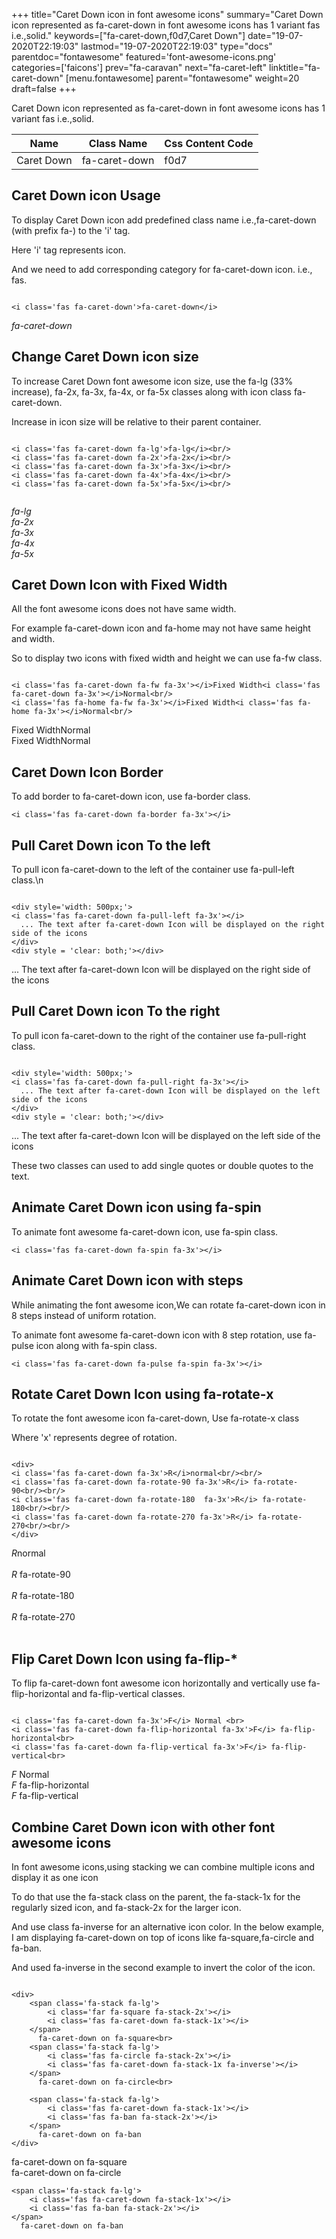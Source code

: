 +++
title="Caret Down icon in font awesome icons"
summary="Caret Down icon represented as fa-caret-down in font awesome icons has 1 variant fas i.e.,solid."
keywords=["fa-caret-down,f0d7,Caret Down"]
date="19-07-2020T22:19:03"
lastmod="19-07-2020T22:19:03"
type="docs"
parentdoc="fontawesome"
featured='font-awesome-icons.png'
categories=['faicons']
prev="fa-caravan"
next="fa-caret-left"
linktitle="fa-caret-down"
[menu.fontawesome]
parent="fontawesome"
weight=20
draft=false
+++


Caret Down icon represented as fa-caret-down in font awesome icons has 1 variant fas i.e.,solid.

<div class='table-responsive'><table class='table'><thead><tr><th>Name</th><th>Class Name</th><th>Css Content Code</th></tr></thead><tbody><tr><td>Caret Down</td><td>fa-caret-down</td><td>f0d7</td></tr></tbody></table></div>



## Caret Down icon Usage

To display Caret Down icon add predefined class name i.e.,fa-caret-down (with prefix fa-) to the 'i' tag.

Here 'i' tag represents icon.

And we need to add corresponding category for fa-caret-down icon. i.e., fas.


```

<i class='fas fa-caret-down'>fa-caret-down</i>
```

<i class='fas fa-caret-down'>fa-caret-down</i>




## Change Caret Down icon size
To increase Caret Down font awesome icon size, use the fa-lg (33% increase), fa-2x, fa-3x, fa-4x, or fa-5x classes along with icon class fa-caret-down.

Increase in icon size will be relative to their parent container. 

```

<i class='fas fa-caret-down fa-lg'>fa-lg</i><br/>
<i class='fas fa-caret-down fa-2x'>fa-2x</i><br/>
<i class='fas fa-caret-down fa-3x'>fa-3x</i><br/>
<i class='fas fa-caret-down fa-4x'>fa-4x</i><br/>
<i class='fas fa-caret-down fa-5x'>fa-5x</i><br/>
            
```

<i class='fas fa-caret-down fa-lg'>fa-lg</i><br/>
<i class='fas fa-caret-down fa-2x'>fa-2x</i><br/>
<i class='fas fa-caret-down fa-3x'>fa-3x</i><br/>
<i class='fas fa-caret-down fa-4x'>fa-4x</i><br/>
<i class='fas fa-caret-down fa-5x'>fa-5x</i><br/>
            



## Caret Down Icon with Fixed Width 

All the font awesome icons does not have same width.

For example fa-caret-down icon and fa-home may not have same height and width.

So to display two icons with fixed width and height we can use fa-fw class.


```

<i class='fas fa-caret-down fa-fw fa-3x'></i>Fixed Width<i class='fas fa-caret-down fa-3x'></i>Normal<br/>
<i class='fas fa-home fa-fw fa-3x'></i>Fixed Width<i class='fas fa-home fa-3x'></i>Normal<br/>
```

<i class='fas fa-caret-down fa-fw fa-3x'></i>Fixed Width<i class='fas fa-caret-down fa-3x'></i>Normal<br/>
<i class='fas fa-home fa-fw fa-3x'></i>Fixed Width<i class='fas fa-home fa-3x'></i>Normal<br/>



## Caret Down Icon Border 

To add border to fa-caret-down icon, use fa-border class.


```
<i class='fas fa-caret-down fa-border fa-3x'></i>

```
<i class='fas fa-caret-down fa-border fa-3x'></i>





## Pull Caret Down icon To the left

To pull icon fa-caret-down to the left of the container use fa-pull-left class.\n

```

<div style='width: 500px;'>
<i class='fas fa-caret-down fa-pull-left fa-3x'></i>
  ... The text after fa-caret-down Icon will be displayed on the right side of the icons
</div>
<div style = 'clear: both;'></div>
```

<div style='width: 500px;'>
<i class='fas fa-caret-down fa-pull-left fa-3x'></i>
  ... The text after fa-caret-down Icon will be displayed on the right side of the icons
</div>
<div style = 'clear: both;'></div>




## Pull Caret Down icon To the right
To pull icon fa-caret-down to the right of the container use fa-pull-right class.

```

<div style='width: 500px;'>
<i class='fas fa-caret-down fa-pull-right fa-3x'></i>
  ... The text after fa-caret-down Icon will be displayed on the left side of the icons
</div>
<div style = 'clear: both;'></div>
```

<div style='width: 500px;'>
<i class='fas fa-caret-down fa-pull-right fa-3x'></i>
  ... The text after fa-caret-down Icon will be displayed on the left side of the icons
</div>
<div style = 'clear: both;'></div>

These two classes can used to add single quotes or double quotes to the text.


## Animate Caret Down icon using fa-spin
To animate font awesome fa-caret-down icon, use fa-spin class.

```
<i class='fas fa-caret-down fa-spin fa-3x'></i>
```
<i class='fas fa-caret-down fa-spin fa-3x'></i>




## Animate Caret Down icon with steps
While animating the font awesome icon,We can rotate fa-caret-down icon in 8 steps instead of uniform rotation.

To animate font awesome fa-caret-down icon with 8 step rotation, use fa-pulse icon along with fa-spin class.


```
<i class='fas fa-caret-down fa-pulse fa-spin fa-3x'></i>

```
<i class='fas fa-caret-down fa-pulse fa-spin fa-3x'></i>





## Rotate Caret Down Icon using fa-rotate-x
To rotate the font awesome icon fa-caret-down, Use fa-rotate-x class

Where 'x' represents degree of rotation.


```

<div>
<i class='fas fa-caret-down fa-3x'>R</i>normal<br/><br/>
<i class='fas fa-caret-down fa-rotate-90 fa-3x'>R</i> fa-rotate-90<br/><br/> 
<i class='fas fa-caret-down fa-rotate-180  fa-3x'>R</i> fa-rotate-180<br/><br/> 
<i class='fas fa-caret-down fa-rotate-270 fa-3x'>R</i> fa-rotate-270<br/><br/>
</div>
```

<div>
<i class='fas fa-caret-down fa-3x'>R</i>normal<br/><br/>
<i class='fas fa-caret-down fa-rotate-90 fa-3x'>R</i> fa-rotate-90<br/><br/> 
<i class='fas fa-caret-down fa-rotate-180  fa-3x'>R</i> fa-rotate-180<br/><br/> 
<i class='fas fa-caret-down fa-rotate-270 fa-3x'>R</i> fa-rotate-270<br/><br/>
</div>




## Flip Caret Down Icon using fa-flip-*
To flip fa-caret-down font awesome icon horizontally and vertically use fa-flip-horizontal and fa-flip-vertical classes. 

```

<i class='fas fa-caret-down fa-3x'>F</i> Normal <br>
<i class='fas fa-caret-down fa-flip-horizontal fa-3x'>F</i> fa-flip-horizontal<br>
<i class='fas fa-caret-down fa-flip-vertical fa-3x'>F</i> fa-flip-vertical<br>
```

<i class='fas fa-caret-down fa-3x'>F</i> Normal <br>
<i class='fas fa-caret-down fa-flip-horizontal fa-3x'>F</i> fa-flip-horizontal<br>
<i class='fas fa-caret-down fa-flip-vertical fa-3x'>F</i> fa-flip-vertical<br>




## Combine Caret Down icon with other font awesome icons
In font awesome icons,using stacking we can combine multiple icons and display it as one icon 

To do that use the fa-stack class on the parent, the fa-stack-1x for the regularly sized icon, and fa-stack-2x for the larger icon.

And use class fa-inverse for an alternative icon color. 
In the below example, I am displaying fa-caret-down on top of icons like fa-square,fa-circle and fa-ban.

And used fa-inverse in the second example to invert the color of the icon.

```

<div>
    <span class='fa-stack fa-lg'>
        <i class='far fa-square fa-stack-2x'></i>
        <i class='fas fa-caret-down fa-stack-1x'></i>
    </span>
      fa-caret-down on fa-square<br>
    <span class='fa-stack fa-lg'>
        <i class='fas fa-circle fa-stack-2x'></i>
        <i class='fas fa-caret-down fa-stack-1x fa-inverse'></i>
    </span>
      fa-caret-down on fa-circle<br>

    <span class='fa-stack fa-lg'>
        <i class='fas fa-caret-down fa-stack-1x'></i>
        <i class='fas fa-ban fa-stack-2x'></i>
    </span>
      fa-caret-down on fa-ban
</div>
```

<div>
    <span class='fa-stack fa-lg'>
        <i class='far fa-square fa-stack-2x'></i>
        <i class='fas fa-caret-down fa-stack-1x'></i>
    </span>
      fa-caret-down on fa-square<br>
    <span class='fa-stack fa-lg'>
        <i class='fas fa-circle fa-stack-2x'></i>
        <i class='fas fa-caret-down fa-stack-1x fa-inverse'></i>
    </span>
      fa-caret-down on fa-circle<br>

    <span class='fa-stack fa-lg'>
        <i class='fas fa-caret-down fa-stack-1x'></i>
        <i class='fas fa-ban fa-stack-2x'></i>
    </span>
      fa-caret-down on fa-ban
</div>






